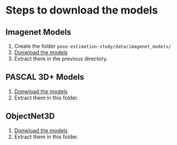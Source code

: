 # Steps to download the models

## Imagenet Models

1. Create the folder `pose-estimation-study/data/imagenet_models/`
2. [Donwload the models](https://dl.dropbox.com/s/gstw7122padlf0l/imagenet_models.tgz?dl=1)
3. Extract them in the previous directory.

## PASCAL 3D+ Models

1. [Donwload the models](https://universidaddealcala-my.sharepoint.com/:u:/g/personal/gram_uah_es/EW68tozirSpAtqxPbcH9_pQBx6sy_Jt8PXqUw1H2AAPmDg?&Download=1)
2. Extract them in this folder.

## ObjectNet3D

1. [Donwload the models](https://universidaddealcala-my.sharepoint.com/:u:/g/personal/gram_uah_es/ERvvczCK-xVIlpwCP_i_LZcBGiHlK51bvpp7HocDI6lKUw?Download=1)
2. Extract them in this folder.
